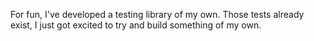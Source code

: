 For fun, I've developed a testing library of my own. Those tests already exist, I just got excited to try and build something of my own.
